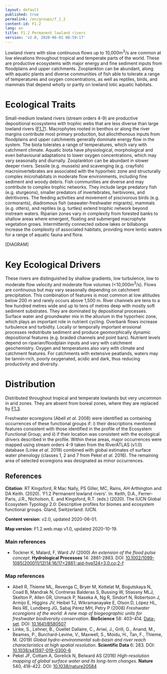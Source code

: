 ```yaml
---
layout: default
published: true
permalink: /en/groups/f_1_2
content-id: F1.2
lang: en
title: F1.2 Permanent lowland rivers
version: 'v2.0, 2020-06-01 08:59:17'
---
```


Lowland rivers with slow continuous flows up to 10,000m<sup>3</sup>/s are common at low elevations throughout tropical and temperate parts of the world. These are productive ecosystems with major energy and fine sediment inputs from floodplains and upper catchments. Zooplankton can be abundant, along with aquatic plants and diverse communities of fish able to tolerate a range of temperatures and oxygen concentrations, as well as reptiles, birds, and mammals that depend wholly or partly on lowland lotic aquatic habitats.

# Ecological Traits
 
Small-medium lowland rivers (stream orders 4-9) are productive depositional ecosystems with trophic webs that are less diverse than large lowland rivers ([F1.7](/explore/groups/F1.7)). Macrophytes rooted in benthos or along the river margins contribute most primary production, but allochthonous inputs from floodplains and upper catchments generally dominate energy flow in the system. The biota tolerates a range of temperatures, which  vary with catchment climate. Aquatic biota have physiological, morphological and even behavioural adaptations to lower oxygen concentrations, which may vary seasonally and diurnally. Zooplankton can be abundant in slower deeper rivers. Sessile (e.g. mussels) and scavenging (e.g. crayfish) macroinvertebrates are associated with the hyporheic zone and structurally complex microhabitats in moderate flow environments, including fine sediment and woody debris. Fish communities are diverse and may contribute to complex trophic networks. They include large predatory fish (e.g. sturgeons), smaller predators of invertebrates, herbivores, and detritivores. The feeding activities and movement of piscivorous birds (e.g. cormorants), diadromous fish (seawater-freshwater migrants), mammals (e.g. otters), and reptiles (e.g. turtles) extend trophic network beyond instream waters. Riparian zones vary in complexity from forested banks to shallow areas where emergent, floating and submerged macrophyte vegetation grows. Intermittently connected oxbow lakes or billabongs increase the complexity of associated habitats, providing more lentic waters for a range of aquatic fauna and flora.

[DIAGRAM]

# Key Ecological Drivers
 
These rivers are distinguished by shallow gradients, low turbulence, low to moderate flow velocity and moderate flow volumes (<10,000m<sup>3</sup>/s). Flows are continuous but may vary seasonally depending on catchment precipitation. This combination of features is most common at low altitudes below 200 m and rarely occurs above 1,500 m. River channels are tens to a few hundred metres wide and up to tens of metres deep with mostly soft sediment substrates. They are dominated by depositional processes. Surface water and groundwater mix in the alluvium in the hyporheic zone, which plays an important role in nutrient cycling. Overbank flows increase turbulence and turbidity. Locally or temporally important erosional processes redistribute sediment and produce geomorphically dynamic depositional features (e.g. braided channels and point bars). Nutrient levels depend on riparian/floodplain inputs and vary with catchment geochemistry. Oxygen and temperatures also vary with climate and catchment features. For catchments with extensive peatlands, waters may be tannin-rich, poorly oxygenated, acidic and dark, thus reducing productivity and diversity.
 
# Distribution
 
Distributed throughout tropical and temperate lowlands but very uncommon in arid zones. They are absent from boreal zones, where they are replaced by [F1.3](/explore/groups/F1.3).

Freshwater ecoregions (Abell _et al._ 2008) were identified as containing occurrences of these functional groups if: i) their descriptions mentioned features consistent with those identified in the profile of the Ecosystem Functional Group; and ii) if their location was consistent with the ecological drivers described in the profile. Within these areas, major occurrences were mapped using stream orders 4-9 taken from the RiverATLAS (v1.0) database (Linke _et al._ 2019) combined with global estimates of surface water phenology (classes 1, 2 and 7 from Pekel _et al._ 2016). The remaining area of selected ecoregions was designated as minor occurrences.

## References

**Citation**: RT Kingsford, R Mac Nally, PS Giller, MC, Rains, AH Arthington and DA Keith. (2020). 'F1.2 Permanent lowland rivers'. In: Keith, D.A., Ferrer-Paris, J.R., Nicholson, E. and Kingsford, R.T. (eds.) (2020). The IUCN Global Ecosystem Typology 2.0: Descriptive profiles for biomes and ecosystem functional groups. Gland, Switzerland: IUCN.

**Content version**: v2.0, updated 2020-06-01.

**Map version**: F1.2.web.map v1.0, updated 2020-10-19.

### Main references
* Tockner K, Malard, F, Ward JV  (2000) *An extension of the flood pulse concept*. **Hydrological Processes** 14: 2861-2883. DOI: [10.1002/1099-1085(200011/12)14:16/17<2861::aid-hyp124>3.0.co;2-f](http://doi.org/10.1002/1099-1085(200011/12)14:16/17<2861::aid-hyp124>3.0.co;2-f)

### Map references
* Abell R, Thieme ML, Revenga C, Bryer M, Kottelat M, Bogutskaya N, Coad B, Mandrak N, Contreras Balderas S, Bussing W, Stiassny MLJ, Skelton P, Allen GR, Unmack P, Naseka A, Ng R, Sindorf N, Robertson J, Armijo E, Higgins JV, Heibel TJ, Wikramanayake E, Olson D, López HL, Reis RE, Lundberg JG, Sabaj Pérez MH, Petry P  (2008) *Freshwater ecoregions of the world: A new map of biogeographic units for freshwater biodiversity conservation*. **BioScience** 58: 403–414. [Data-set](http://www.feow.org). DOI: [10.1641/B580507](http://doi.org/10.1641/B580507)
* Linke, S., Lehner, B., Ouellet Dallaire, C., Ariwi, J., Grill, G., Anand, M., Beames, P., Burchard-Levine, V., Maxwell, S., Moidu, H., Tan, F., Thieme, M.  (2019) *Global hydro-environmental sub-basin and river reach characteristics at high spatial resolution*. **Scientific Data** 6: 283. DOI: [10.1038/s41597-019-0300-6](http://doi.org/10.1038/s41597-019-0300-6)
* Pekel JF, Cottam A, Gorelick N, Belward AS (2016) *High-resolution mapping of global surface water and its long-term changes*. **Nature** 540, 418-422. DOI: [10.1038/nature20584](http://doi.org/10.1038/nature20584)
